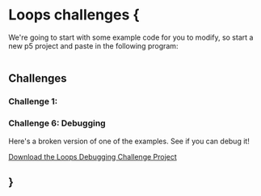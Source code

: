 # Loops challenges {
   
We're going to start with some example code for you to modify, so start a new p5 project and paste in the following program:

```javascript


```
    
## Challenges

### Challenge 1: 

### Challenge 6: Debugging

Here's a broken version of one of the examples. See if you can debug it!

[Download the Loops Debugging Challenge Project](./loops-debugging-challenge.zip)
    
## }